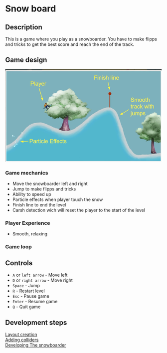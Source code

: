 # Snow board

## Description

This is a game where you play as a snowboarder. You have to make flipps and tricks to get the best score and reach the end of the track.

## Game design

![Game design](./game_design.png)

### Game mechanics

* Move the snowboarder left and right
* Jump to make flipps and tricks
* Ability to speed up
* Particle effects when player touch the snow
* Finish line to end the level
* Carsh detection wich will reset the player to the start of the level


### Player Experience

* Smooth, relaxing


### Game loop

## Controls

* `A` or `left arrow` - Move left
* `D` or `right arrow` - Move right
* `Space` - Jump
* `R` - Restart level
* `Esc` - Pause game
* `Enter` - Resume game
* `Q` - Quit game
  

## Development steps

[Layout creation](./layout.md)\
[Adding colliders](./colliders.md)\
[Developing The snowboarder](./the_snowboarder.md)